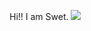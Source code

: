 Hi!! I am Swet. ![](https://user-images.githubusercontent.com/18350557/176309783-0785949b-9127-417c-8b55-ab5a4333674e.gif)



